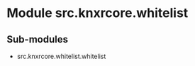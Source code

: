 Module src.knxrcore.whitelist
=============================

Sub-modules
-----------
* src.knxrcore.whitelist.whitelist